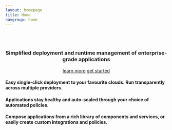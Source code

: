 ```yaml
---
layout: homepage
title: Home
navgroup: home
---
```


<div class="jumbotron">
<div id="apachebrooklynbanner">&nbsp;</div>
<div class="row">
<div class="col-md-6">
<div id="brooklynbridge">&nbsp;</div>
</div><!-- column -->
<div class="col-md-6" style="text-align: center" markdown="1">

### Simplified **deployment** and **runtime management** of enterprise-grade applications

<a class="btn btn-primary btn-lg" role="button" href="learnmore.html">learn more</a>
<a class="btn btn-primary btn-lg" role="button" href="quickstart/">get started</a>

</div><!-- column -->
</div><!-- row -->

</div><!-- jumbotron -->

<div class="row">
<div class="col-md-4" markdown="1">

#### Easy **single-click deployment** to your favourite clouds. Run transparently across **multiple providers**.

</div>
<div class="col-md-4" markdown="1">

#### Applications stay **healthy** and **auto-scaled** through your choice of automated policies.

</div>
<div class="col-md-4" markdown="1">

#### **Compose** applications from a rich library of components and services, or easily **create** custom integrations and policies.

</div>
</div><!-- row -->
